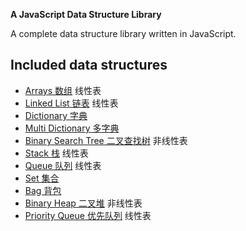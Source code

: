 **A JavaScript Data Structure Library**

A complete data structure library written in JavaScript.

## Included data structures

- [Arrays 数组](http://mauriciosantos.github.io/Buckets-JS/symbols/buckets.arrays.html)
  线性表
- [Linked List 链表](http://mauriciosantos.github.io/Buckets-JS/symbols/buckets.LinkedList.html)
  线性表
- [Dictionary 字典](http://mauriciosantos.github.io/Buckets-JS/symbols/buckets.Dictionary.html)
- [Multi Dictionary 多字典](http://mauriciosantos.github.io/Buckets-JS/symbols/buckets.MultiDictionary.html)
- [Binary Search Tree 二叉查找树](http://mauriciosantos.github.io/Buckets-JS/symbols/buckets.BSTree.html)
  非线性表
- [Stack 栈](http://mauriciosantos.github.io/Buckets-JS/symbols/buckets.Stack.html)
  线性表
- [Queue 队列](http://mauriciosantos.github.io/Buckets-JS/symbols/buckets.Queue.html)
  线性表
- [Set 集合](http://mauriciosantos.github.io/Buckets-JS/symbols/buckets.Set.html)
- [Bag 背包](http://mauriciosantos.github.io/Buckets-JS/symbols/buckets.Bag.html)
- [Binary Heap 二叉堆](http://mauriciosantos.github.io/Buckets-JS/symbols/buckets.Heap.html)
  非线性表
- [Priority Queue 优先队列](http://mauriciosantos.github.io/Buckets-JS/symbols/buckets.PriorityQueue.html)
  线性表
